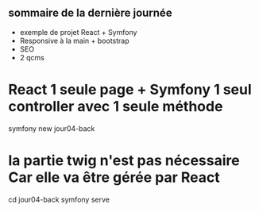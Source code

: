## sommaire de la dernière journée

- exemple de projet React + Symfony 
- Responsive à la main + bootstrap
- SEO
- 2 qcms 


# React 1 seule page + Symfony 1 seul controller avec 1 seule méthode

symfony new jour04-back 
# la partie twig n'est pas nécessaire Car elle va être gérée par React
cd jour04-back
symfony serve 